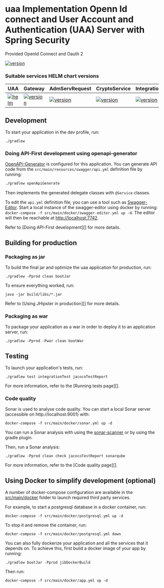 # uaa Implementation Openn Id connect and  User Account and Authentication (UAA) Server with Spring Security
Provided OpenId Connect and Oauth 2

[![version](https://img.shields.io/badge/version-0.3.1-blue.svg)](https://semver.org)

### Suitable services HELM chart versions

| UAA                                                                                | Gateway                                                                                | AdmServRequest                                                                       | CryptoService                                                                                | Integration                                                                             | Declarations                                                                            | PermitDoc                                                                            |
| ---------------------------------------------------------------------------------- | -------------------------------------------------------------------------------------- | ------------------------------------------------------------------------------------ | -------------------------------------------------------------------------------------------- | --------------------------------------------------------------------------------------- | --------------------------------------------------------------------------------------- | ------------------------------------------------------------------------------------ |
| [![helm](https://img.shields.io/badge/version-0.3.1-blue.svg)](https://semver.org) | [![version](https://img.shields.io/badge/version-0.3.2-green.svg)](https://semver.org) | [![version](https://img.shields.io/badge/version-0.2.3-9cf.svg)](https://semver.org) | [![version](https://img.shields.io/badge/version-0.1.0-brightgreen.svg)](https://semver.org) | [![version](https://img.shields.io/badge/version-0.0.1-orange.svg)](https://semver.org) | [![version](https://img.shields.io/badge/version-0.1.3-yellow.svg)](https://semver.org) | [![version](https://img.shields.io/badge/version-0.0.1-red.svg)](https://semver.org) |

## Development

To start your application in the dev profile, run:

    ./gradlew


### Doing API-First development using openapi-generator

[OpenAPI-Generator]() is configured for this application. You can generate API code from the `src/main/resources/swagger/api.yml` definition file by running:

```bash
./gradlew openApiGenerate
```

Then implements the generated delegate classes with `@Service` classes.

To edit the `api.yml` definition file, you can use a tool such as [Swagger-Editor](). Start a local instance of the swagger-editor using docker by running: `docker-compose -f src/main/docker/swagger-editor.yml up -d`. The editor will then be reachable at [http://localhost:7742](http://localhost:7742).

Refer to [Doing API-First development][] for more details.

## Building for production

### Packaging as jar

To build the final jar and optimize the uaa application for production, run:

    ./gradlew -Pprod clean bootJar

To ensure everything worked, run:

    java -jar build/libs/*.jar

Refer to [Using JHipster in production][] for more details.

### Packaging as war

To package your application as a war in order to deploy it to an application server, run:

    ./gradlew -Pprod -Pwar clean bootWar

## Testing

To launch your application's tests, run:

    ./gradlew test integrationTest jacocoTestReport

For more information, refer to the [Running tests page][].

### Code quality

Sonar is used to analyse code quality. You can start a local Sonar server (accessible on http://localhost:9001) with:

```
docker-compose -f src/main/docker/sonar.yml up -d
```

You can run a Sonar analysis with using the [sonar-scanner](https://docs.sonarqube.org/display/SCAN/Analyzing+with+SonarQube+Scanner) or by using the gradle plugin.

Then, run a Sonar analysis:

```
./gradlew -Pprod clean check jacocoTestReport sonarqube
```

For more information, refer to the [Code quality page][].

## Using Docker to simplify development (optional)

 A number of docker-compose configuration are available in the [src/main/docker](src/main/docker) folder to launch required third party services.

For example, to start a postgresql database in a docker container, run:

    docker-compose -f src/main/docker/postgresql.yml up -d

To stop it and remove the container, run:

    docker-compose -f src/main/docker/postgresql.yml down

You can also fully dockerize your application and all the services that it depends on.
To achieve this, first build a docker image of your app by running:

    ./gradlew bootJar -Pprod jibDockerBuild

Then run:

    docker-compose -f src/main/docker/app.yml up -d



